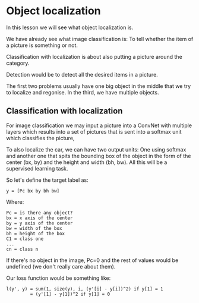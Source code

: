 # Object localization

In this lesson we will see what object localization is.

We have already see what image classification is: To tell whether the item of a picture is something or not.

Classification with localization is about also putting a picture around the category.

Detection would be to detect all the desired items in a picture.

The first two problems usually have one big object in the middle that we try to localize and regonise. In the third, we have multiple objects.

## Classification with localization

For image classification we may input a picture into a ConvNet with multiple layers which results into a set of pictures that is sent into a softmax unit which classifies the picture,

To also localize the car, we can have two output units: One using softmax and another one that spits the bounding box of the object in the form of the center (bx, by) and the height and width (bh, bw). All this  will be a supervised learning task.

So let's define the target label as:

```
y = [Pc bx by bh bw]
```

Where:

```
Pc = is there any object?
bx = x axis of the center
by = y axis of the center
bw = width of the box
bh = height of the box
C1 = class one
...
cn = class n
```

If there's no object in the image, Pc=0 and the rest of values would be undefined (we don't really care about them).

Our loss function would be something like:

```
l(y', y) = sum(1, size(y), i, (y'[i] - y[i])^2) if y[1] = 1
         = (y'[1] - y[1])^2 if y[1] = 0
```

